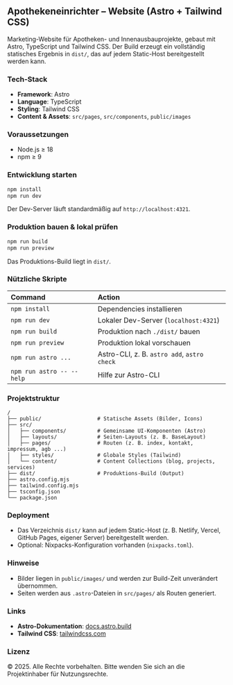 ## Apothekeneinrichter – Website (Astro + Tailwind CSS)

Marketing-Website für Apotheken- und Innenausbauprojekte, gebaut mit Astro, TypeScript und Tailwind CSS. Der Build erzeugt ein vollständig statisches Ergebnis in `dist/`, das auf jedem Static-Host bereitgestellt werden kann.

### Tech-Stack
- **Framework**: Astro
- **Language**: TypeScript
- **Styling**: Tailwind CSS
- **Content & Assets**: `src/pages`, `src/components`, `public/images`

### Voraussetzungen
- Node.js ≥ 18
- npm ≥ 9

### Entwicklung starten
```bash
npm install
npm run dev
```
Der Dev-Server läuft standardmäßig auf `http://localhost:4321`.

### Produktion bauen & lokal prüfen
```bash
npm run build
npm run preview
```
Das Produktions-Build liegt in `dist/`.

### Nützliche Skripte
| Command                   | Action                                           |
| :------------------------ | :----------------------------------------------- |
| `npm install`             | Dependencies installieren                        |
| `npm run dev`             | Lokaler Dev-Server (`localhost:4321`)            |
| `npm run build`           | Produktion nach `./dist/` bauen                  |
| `npm run preview`         | Produktion lokal vorschauen                      |
| `npm run astro ...`       | Astro-CLI, z. B. `astro add`, `astro check`      |
| `npm run astro -- --help` | Hilfe zur Astro-CLI                              |

### Projektstruktur
```text
/
├── public/                  # Statische Assets (Bilder, Icons)
├── src/
│   ├── components/          # Gemeinsame UI-Komponenten (Astro)
│   ├── layouts/             # Seiten-Layouts (z. B. BaseLayout)
│   ├── pages/               # Routen (z. B. index, kontakt, impressum, agb ...)
│   ├── styles/              # Globale Styles (Tailwind)
│   └── content/             # Content Collections (blog, projects, services)
├── dist/                    # Produktions-Build (Output)
├── astro.config.mjs
├── tailwind.config.mjs
├── tsconfig.json
└── package.json
```

### Deployment
- Das Verzeichnis `dist/` kann auf jedem Static-Host (z. B. Netlify, Vercel, GitHub Pages, eigener Server) bereitgestellt werden.
- Optional: Nixpacks-Konfiguration vorhanden (`nixpacks.toml`).

### Hinweise
- Bilder liegen in `public/images/` und werden zur Build-Zeit unverändert übernommen.
- Seiten werden aus `.astro`-Dateien in `src/pages/` als Routen generiert.

### Links
- **Astro-Dokumentation**: [docs.astro.build](https://docs.astro.build)
- **Tailwind CSS**: [tailwindcss.com](https://tailwindcss.com)

### Lizenz
© 2025. Alle Rechte vorbehalten. Bitte wenden Sie sich an die Projektinhaber für Nutzungsrechte.
